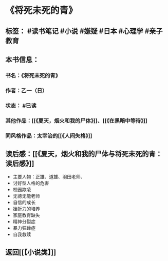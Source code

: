 # 《将死未死的青》

## 标签： #读书笔记  #小说 #嫌疑 #日本 #心理学 #亲子教育 

## 本书信息：

### 书名：《将死未死的青》
### 作者：乙一（日）
### 状态： #已读

### 其他作品：[[《夏天，烟火和我的尸体》]]、[[《在黑暗中等待》]]

### 同风格作品：太宰治的[[《人间失格》]]
## 读后感：[[《夏天，烟火和我的尸体与将死未死的青：读后感》]]
- 主要人物：正雄、道雄、羽田老师、
- 讨好型人格的危害
- 校园欺凌
- 无德无能老师
- 自信的成长
- 挫折力的培养
- 家庭教育缺失
- 精神分裂症
- 暴力狂躁症
- 自我救赎

## 返回[[【小说类】]]